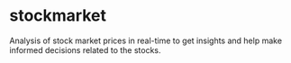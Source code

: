 # stockmarket
Analysis of stock market prices in real-time to get insights and help make informed decisions related to the stocks.
